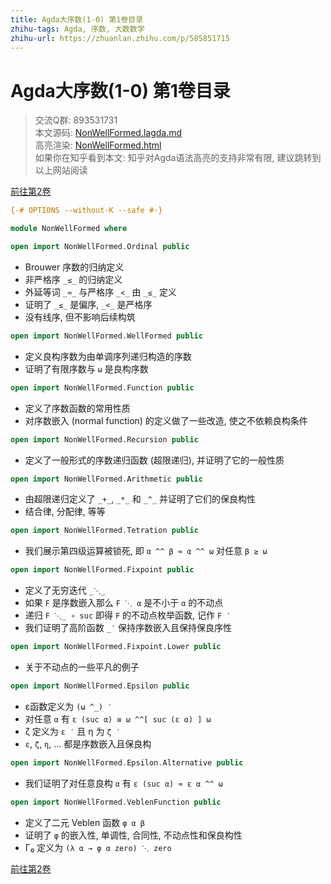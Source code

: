 ```yaml
---
title: Agda大序数(1-0) 第1卷目录
zhihu-tags: Agda, 序数, 大数数学
zhihu-url: https://zhuanlan.zhihu.com/p/585851715
---
```


# Agda大序数(1-0) 第1卷目录

> 交流Q群: 893531731  
> 本文源码: [NonWellFormed.lagda.md](https://github.com/choukh/agda-lvo/blob/main/src/NonWellFormed.lagda.md)  
> 高亮渲染: [NonWellFormed.html](https://choukh.github.io/agda-lvo/NonWellFormed.html)  
> 如果你在知乎看到本文: 知乎对Agda语法高亮的支持非常有限, 建议跳转到以上网站阅读  

[前往第2卷](https://choukh.github.io/agda-lvo/WellFormed.html)

```agda
{-# OPTIONS --without-K --safe #-}

module NonWellFormed where
```

```agda
open import NonWellFormed.Ordinal public
```

- Brouwer 序数的归纳定义
- 非严格序 `_≤_` 的归纳定义
- 外延等词 `_≈_` 与严格序 `_<_` 由 `_≤_` 定义
- 证明了 `_≤_` 是偏序, `_<_` 是严格序
- 没有线序, 但不影响后续构筑

```agda
open import NonWellFormed.WellFormed public
```

- 定义良构序数为由单调序列递归构造的序数
- 证明了有限序数与 `ω` 是良构序数

```agda
open import NonWellFormed.Function public
```

- 定义了序数函数的常用性质
- 对序数嵌入 (normal function) 的定义做了一些改造, 使之不依赖良构条件

```agda
open import NonWellFormed.Recursion public
```

- 定义了一般形式的序数递归函数 (超限递归), 并证明了它的一般性质

```agda
open import NonWellFormed.Arithmetic public
```

- 由超限递归定义了 `_+_`, `_*_` 和 `_^_` 并证明了它们的保良构性
- 结合律, 分配律, 等等

```agda
open import NonWellFormed.Tetration public
```

- 我们展示第四级运算被锁死, 即 `α ^^ β ≈ α ^^ ω` 对任意 `β ≥ ω`

```agda
open import NonWellFormed.Fixpoint public
```

- 定义了无穷迭代 `_⋱_`
- 如果 `F` 是序数嵌入那么 `F ⋱ α` 是不小于 `α` 的不动点
- 递归 `F ⋱_ ∘ suc` 即得 `F` 的不动点枚举函数, 记作 `F ′`
- 我们证明了高阶函数 `_′` 保持序数嵌入且保持保良序性

```agda
open import NonWellFormed.Fixpoint.Lower public
```

- 关于不动点的一些平凡的例子

```agda
open import NonWellFormed.Epsilon public
```

- ε函数定义为 `(ω ^_) ′`
- 对任意 `α` 有 `ε (suc α) ≡ ω ^^[ suc (ε α) ] ω`
- ζ 定义为 `ε ′` 且 η 为 `ζ ′`
- `ε`, `ζ`, `η`, ... 都是序数嵌入且保良构

```agda
open import NonWellFormed.Epsilon.Alternative public
```

- 我们证明了对任意良构 `α` 有 `ε (suc α) ≈ ε α ^^ ω`

```agda
open import NonWellFormed.VeblenFunction public
```

- 定义了二元 Veblen 函数 `φ α β`
- 证明了 `φ` 的嵌入性, 单调性, 合同性, 不动点性和保良构性
- Γ₀ 定义为 `(λ α → φ α zero) ⋱ zero`

[前往第2卷](https://choukh.github.io/agda-lvo/WellFormed.html)
